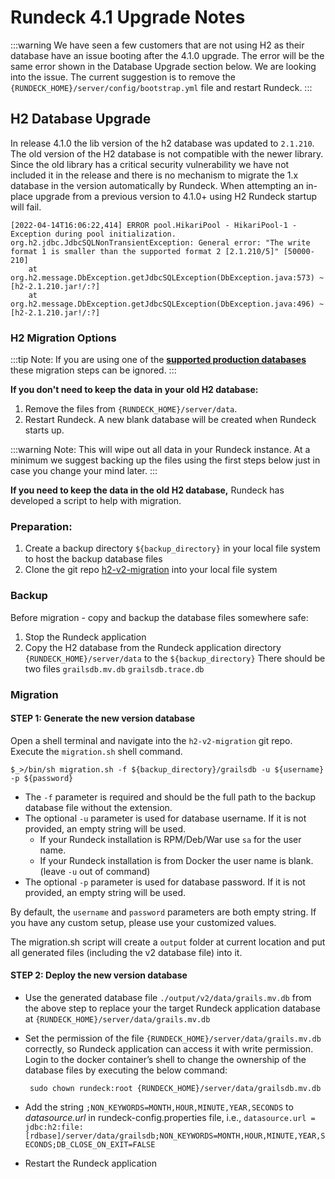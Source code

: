 # Rundeck 4.1 Upgrade Notes

:::warning
We have seen a few customers that are not using H2 as their database have an issue booting after the 4.1.0 upgrade.  The error will be the same error shown in the Database Upgrade section below.  We are looking into the issue. The current suggestion is to remove the `{RUNDECK_HOME}/server/config/bootstrap.yml` file and restart Rundeck.
:::

## H2 Database Upgrade

In release 4.1.0 the lib version of the h2 database was updated to `2.1.210`.  The old version of the H2 database is not compatible with the newer library. Since the old library has a critical security vulnerability we have not included it in the release and there is no mechanism to migrate the 1.x database in the version automatically by Rundeck.  When attempting an in-place upgrade from a previous version to 4.1.0+ using H2 Rundeck startup will fail.

```
[2022-04-14T16:06:22,414] ERROR pool.HikariPool - HikariPool-1 - Exception during pool initialization.
org.h2.jdbc.JdbcSQLNonTransientException: General error: "The write format 1 is smaller than the supported format 2 [2.1.210/5]" [50000-210]
	at org.h2.message.DbException.getJdbcSQLException(DbException.java:573) ~[h2-2.1.210.jar!/:?]
	at org.h2.message.DbException.getJdbcSQLException(DbException.java:496) ~[h2-2.1.210.jar!/:?]
```

### H2 Migration Options

:::tip
Note: If you are using one of the **[supported production databases](/administration/install/installing-rundeck.html#database-configuration)** these migration steps can be ignored.
:::

**If you don't need to keep the data in your old H2 database:**

1. Remove the files from `{RUNDECK_HOME}/server/data`.
1. Restart Rundeck.  A new blank database will be created when Rundeck starts up.

:::warning
Note: This will wipe out all data in your Rundeck instance.  At a minimum we suggest backing up the files using the first steps below just in case you change your mind later.
:::

**If you need to keep the data in the old H2 database,** Rundeck has developed a script to help with migration.
### Preparation:

1. Create a backup directory `${backup_directory}` in your local file system to host the backup database files
1. Clone the git repo [h2-v2-migration](https://github.com/rundeck-plugins/h2-v2-migration) into your local file system

### Backup
Before migration - copy and backup the database files somewhere safe:
1. Stop the Rundeck application
1. Copy the H2 database from the Rundeck application directory `{RUNDECK_HOME}/server/data` to the `${backup_directory}` There should be two files
        `grailsdb.mv.db`
        `grailsdb.trace.db`

### Migration

#### STEP 1: Generate the new version database

Open a shell terminal and navigate into the `h2-v2-migration` git repo. Execute the `migration.sh` shell command.


    $_>/bin/sh migration.sh -f ${backup_directory}/grailsdb -u ${username} -p ${password}


- The `-f` parameter is required and should be the full path to the backup database file without the extension.
- The optional `-u` parameter is used for database username. If it is not provided, an empty string will be used.
    - If your Rundeck installation is RPM/Deb/War use `sa` for the user name.
    - If your Rundeck installation is from Docker the user name is blank. (leave `-u` out of command)
- The optional `-p` parameter is used for database password. If it is not provided, an empty string will be used.

By default, the `username` and `password` parameters are both empty string. If you have any custom setup, please use your customized values.

The migration.sh script will create a `output` folder at current location and put all generated files (including the v2 database file) into it.


#### STEP 2: Deploy the new version database
- Use the generated database file `./output/v2/data/grails.mv.db` from the above step to replace your the target Rundeck application database at `{RUNDECK_HOME}/server/data/grails.mv.db`
- Set the permission of the file `{RUNDECK_HOME}/server/data/grails.mv.db` correctly, so Rundeck application can access it with write permission. Login to the docker container’s shell to change the ownership of the database files by executing the below command:

       sudo chown rundeck:root {RUNDECK_HOME}/server/data/grailsdb.mv.db
- Add the string `;NON_KEYWORDS=MONTH,HOUR,MINUTE,YEAR,SECONDS` to _datasource.url_ in rundeck-config.properties file, i.e., `datasource.url = jdbc:h2:file:[rdbase]/server/data/grailsdb;NON_KEYWORDS=MONTH,HOUR,MINUTE,YEAR,SECONDS;DB_CLOSE_ON_EXIT=FALSE`
- Restart the Rundeck application
